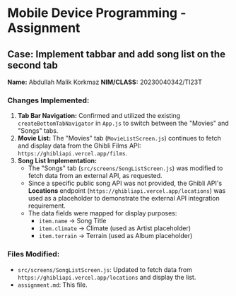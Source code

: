 # Mobile Device Programming - Assignment

## Case: Implement tabbar and add song list on the second tab

**Name:** Abdullah Malik Korkmaz
**NIM/CLASS:** 20230040342/TI23T

### Changes Implemented:

1.  **Tab Bar Navigation:** Confirmed and utilized the existing `createBottomTabNavigator` in `App.js` to switch between the "Movies" and "Songs" tabs.
2.  **Movie List:** The "Movies" tab (`MovieListScreen.js`) continues to fetch and display data from the Ghibli Films API: `https://ghibliapi.vercel.app/films`.
3.  **Song List Implementation:**
    *   The "Songs" tab (`src/screens/SongListScreen.js`) was modified to fetch data from an external API, as requested.
    *   Since a specific public song API was not provided, the Ghibli API's **Locations** endpoint (`https://ghibliapi.vercel.app/locations`) was used as a placeholder to demonstrate the external API integration requirement.
    *   The data fields were mapped for display purposes:
        *   `item.name` -> Song Title
        *   `item.climate` -> Climate (used as Artist placeholder)
        *   `item.terrain` -> Terrain (used as Album placeholder)

### Files Modified:

*   `src/screens/SongListScreen.js`: Updated to fetch data from `https://ghibliapi.vercel.app/locations` and display the list.
*   `assignment.md`: This file.
